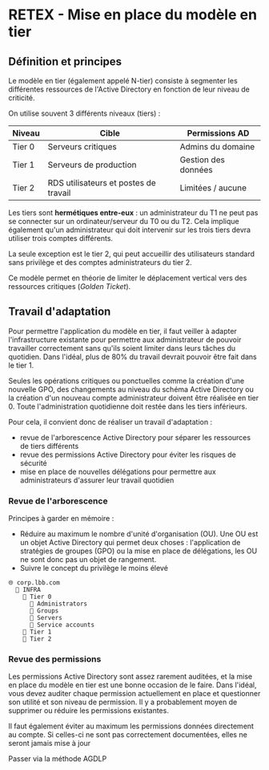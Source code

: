 # RETEX - Mise en place du modèle en tier

## Définition et principes

Le modèle en tier (également appelé N-tier) consiste à segmenter les différentes ressources de l'Active Directory en fonction de leur niveau de criticité.

On utilise souvent 3 différents niveaux (tiers) :

Niveau | Cible | Permissions AD
------ | ----- | --------------
Tier 0 | Serveurs critiques | Admins du domaine
Tier 1 | Serveurs de production | Gestion des données
Tier 2 | RDS utilisateurs et postes de travail | Limitées / aucune

Les tiers sont **hermétiques entre-eux** : un administrateur du T1 ne peut pas se connecter sur un ordinateur/serveur du T0 ou du T2. Cela implique également qu'un administrateur qui doit intervenir sur les trois tiers devra utiliser trois comptes différents.

La seule exception est le tier 2, qui peut accueillir des utilisateurs standard sans privilège et des comptes administrateurs du tier 2.

Ce modèle permet en théorie de limiter le déplacement vertical vers des ressources critiques (*Golden Ticket*).

## Travail d'adaptation

Pour permettre l'application du modèle en tier, il faut veiller à adapter l'infrastructure existante pour permettre aux administrateur de pouvoir travailler correctement sans qu'ils soient limiter dans leurs tâches du quotidien. Dans l'idéal, plus de 80% du travail devrait pouvoir être fait dans le tier 1.

Seules les opérations critiques ou ponctuelles comme la création d'une nouvelle GPO, des changements au niveau du schéma Active Directory ou la création d'un nouveau compte administrateur doivent être réalisée en tier 0. Toute l'administration quotidienne doit restée dans les tiers inférieurs.

Pour cela, il convient donc de réaliser un travail d'adaptation :

- revue de l'arborescence Active Directory pour séparer les ressources de tiers différents
- revue des permissions Active Directory pour éviter les risques de sécurité
- mise en place de nouvelles délégations pour permettre aux administrateurs d'assurer leur travail quotidien

### Revue de l'arborescence

Principes à garder en mémoire :

- Réduire au maximum le nombre d'unité d'organisation (OU). Une OU est un objet Active Directory qui permet deux choses : l'application de stratégies de groupes (GPO) ou la mise en place de délégations, les OU ne sont donc pas un objet de rangement.
- Suivre le concept du privilège le moins élevé

```
🌐 corp.lbb.com
  📁 INFRA
    📁 Tier 0
      📁 Administrators
      📁 Groups
      📁 Servers
      📁 Service accounts
    📁 Tier 1
    📁 Tier 2
```

### Revue des permissions

Les permissions Active Directory sont assez rarement auditées, et la mise en place du modèle en tier est une bonne occasion de le faire. Dans l'idéal, vous devez auditer chaque permission actuellement en place et questionner son utilité et son niveau de permission. Il y a probablement moyen de supprimer ou réduire les permissions existantes.

Il faut également éviter au maximum les permissions données directement au compte. Si celles-ci ne sont pas correctement documentées, elles ne seront jamais mise à jour 

Passer via la méthode AGDLP